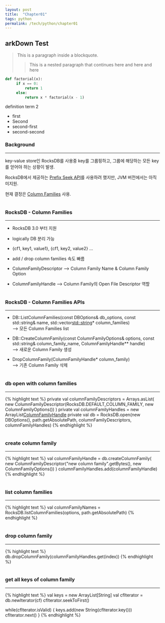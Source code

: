 ```yaml
---
layout: post
title:  "Chapter01"
tags: python
permalink: /tech/python/chapter01
---
```


arkDown Test
------
> This is a paragraph inside
a blockquote.
>
> > This is a nested paragraph
that continues here
> and here
> > and here

~~~~~~~~ python
def factorial(x):
     if x == 0:
         return 1
     else:
         return x * factorial(x - 1)
~~~~~~~~

definition term 2
 * first
 * Second
  * second-first
  * second-second



  <h3>Background</h3>
  <hr/>

  key-value store인 RocksDB를 사용중 key를 그룹핑하고, 그룹에 해당하는 모든 key를 얻어야 하는 상황이 발생.

  RocksDB에서 제공하는 <a target="_blank" href="https://github.com/facebook/rocksdb/wiki/Prefix-Seek-API-Changes">Prefix Seek API</a>를 사용하려 했지만, JVM 버전에서는 아직 미지원.

  현재 결정은 <a target="_blank" href="https://github.com/facebook/rocksdb/wiki/Column-Families">Column Families</a> 사용.
  <br/><br/>

  <h3>RocksDB - Column Families</h3>
  <hr/>

  * RocksDB 3.0 부터 지원
  * logically DB 분리 가능
  * {cf1, key1, value1}, {cf1, key2, value2} ...
  * add / drop column families 속도 빠름

  * ColumnFamilyDescriptor --> Column Family Name & Column Family Option
  * ColumnFamilyHandle --> Column Family의 Open File Descriptor 역할
  <br/><br/>


  <h3>RocksDB - Column Families APIs</h3>
  <hr/>

  * DB::ListColumnFamilies(const DBOptions& db_options, const std::string& name, std::vector<std::string>* column_families)
  <br/> --> 모든 Column Families list

  * DB::CreateColumnFamily(const ColumnFamilyOptions& options, const std::string& column_family_name, ColumnFamilyHandle** handle)
  <br/> --> 새로운 Column Family 생성

  * DropColumnFamily(ColumnFamilyHandle* column_family)
  <br/> --> 기존 Column Family 삭제
  <br/><br/>


  <h3>db open with column families</h3>
  <hr/>

  {% highlight text %}
  private val columnFamilyDescriptors = Arrays.asList(
    new ColumnFamilyDescriptor(RocksDB.DEFAULT_COLUMN_FAMILY, new ColumnFamilyOptions())
  )
  private val columnFamilyHandles = new ArrayList[ColumnFamilyHandle]()
  private val db = RocksDB.open(new DBOptions(), path.getAbsolutePath, columnFamilyDescriptors, columnFamilyHandles)
  {% endhighlight %}
  <br/><br/>


  <h3>create column family</h3>
  <hr/>

  {% highlight text %}
  val columnFamilyHandle = db.createColumnFamily(
    new ColumnFamilyDescriptor("new column family".getBytes(),
    new ColumnFamilyOptions())
  )
  columnFamilyHandles.add(columnFamilyHandle)
  {% endhighlight %}
  <br/><br/>


  <h3>list column families</h3>
  <hr/>

  {% highlight text %}
  val columnFamilyNames = RocksDB.listColumnFamilies(options, path.getAbsolutePath)
  {% endhighlight %}
  <br/><br/>


  <h3>drop column family</h3>
  <hr/>

  {% highlight text %}
  db.dropColumnFamily(columnFamilyHandles.get(index))
  {% endhighlight %}
  <br/><br/>


  <h3>get all keys of column family</h3>
  <hr/>

  {% highlight text %}
  val keys = new ArrayList[String]
  val cfIterator = db.newIterator(cf)
  cfIterator.seekToFirst()

  while(cfIterator.isValid) {
    keys.add(new String(cfIterator.key()))
    cfIterator.next()
  }
  {% endhighlight %}
  <br/><br/>
